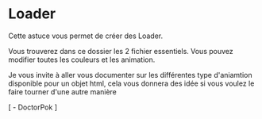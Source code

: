# Loader

Cette astuce vous permet de créer des Loader.

Vous trouverez dans ce dossier les 2 fichier essentiels. Vous pouvez modifier toutes les couleurs et les animation.

Je vous invite à aller vous documenter sur les différentes type d'aniamtion disponible pour un objet html, cela vous donnera des idée si vous voulez le faire tourner d'une autre manière

[ - DoctorPok ]
